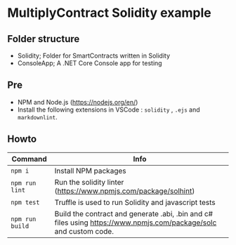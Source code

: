 # MultiplyContract Solidity example

## Folder structure

- Solidity; Folder for SmartContracts written in Solidity
- ConsoleApp; A .NET Core Console app for testing

## Pre

- NPM and Node.js (<https://nodejs.org/en/>)
- Install the following extensions in VSCode : `solidity` , `.ejs` and `markdownlint`.

## Howto

| Command | Info |
| ---- | ------- |
| `npm i` | Install NPM packages |
| `npm run lint` | Run the solidity linter (<https://www.npmjs.com/package/solhint>) |
| `npm test` | Truffle is used to run Solidity and javascript tests |
| `npm run build` | Build the contract and generate .abi, .bin and c# files using <https://www.npmjs.com/package/solc> and custom code. |
